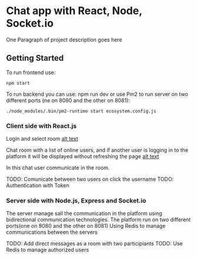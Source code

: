 # Chat app with React, Node, Socket.io

One Paragraph of project description goes here

## Getting Started

To run frontend use: 
```
npm start
```
To run backend you can use: npm run dev
or 
use Pm2 to run server on two different ports (ne on 8080 and the other on 8081): 
```
./node_modules/.bin/pm2-runtime start ecosystem.config.js
```

### Client side with React.js

Login and select room
[alt text]()

Chat room with a list of online users, and if another user is logging in to the platform it will be displayed without refreshing the page
[alt text]()

In this chat user communicate in the room.

TODO: Comunicate between two users on click the username
TODO: Authentication with Token

### Server side with Node.js, Express and Socket.io

The server manage sall the communication in the platform using bidirectional communication technologies.
The platform run on two different ports(one on 8080 and the other on 8081)
Using Redis to manage communications between the servers

TODO: Add direct messages as a room with two participiants
TODO: Use Redis to manage authorized users
